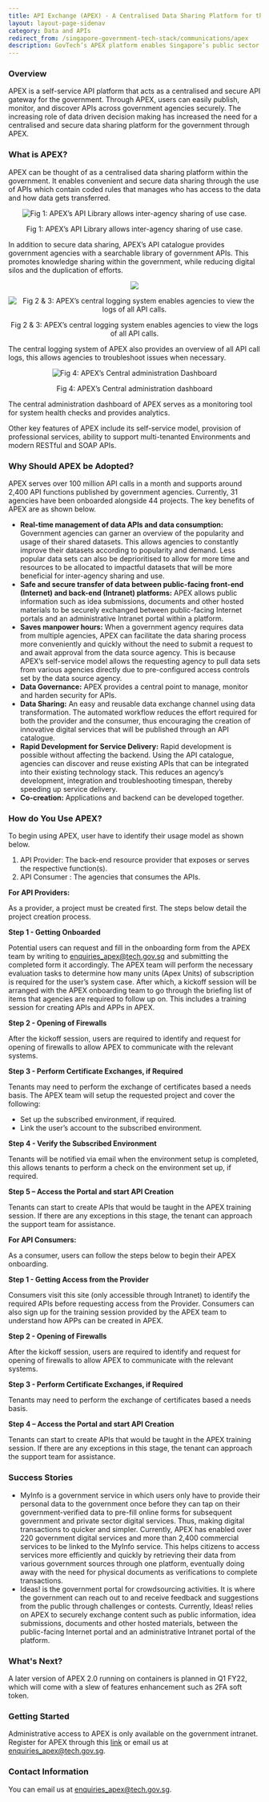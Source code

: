 ```yaml
---
title: API Exchange (APEX) - A Centralised Data Sharing Platform for the Public Sector
layout: layout-page-sidenav
category: Data and APIs
redirect_from: /singapore-government-tech-stack/communications/apex
description: GovTech’s APEX platform enables Singapore’s public sector to share data conveniently and securely through the use of APIs. Find out here.
---
```


### Overview

APEX is a self-service API platform that acts as a centralised and secure API gateway for the government. Through APEX, users can easily publish, monitor, and
discover APIs across government agencies securely. The increasing role of data driven decision making has increased the need for a centralised and secure data 
sharing platform for the government through APEX.

### What is APEX?

APEX can be thought of as a centralised data sharing platform within the government. It enables convenient and secure data sharing through the use of APIs which contain coded rules that manages who has access to the data and how data gets transferred.

<p align="center"><img src="/assets/img/apex_api_catalogue.png" alt="Fig 1: APEX’s API Library allows inter-agency sharing of use case."></p>
<p align="center">Fig 1: APEX’s API Library allows inter-agency sharing of use case.</p>

In addition to secure data sharing, APEX’s API catalogue provides government agencies with a searchable library of government APIs. This promotes knowledge sharing within the government, while reducing digital silos and the duplication of efforts.

<p align="center"><img src="/assets/img/apex_logging_1.png"></p>
<p align="center"><img src="/assets/img/apex_logging_2.png" alt="Fig 2 & 3: APEX’s central logging system enables agencies to view the logs of all API calls."></p>
<p align="center">Fig 2 & 3: APEX’s central logging system enables agencies to view the logs of all API calls.</p>

The central logging system of APEX also provides an overview of all API call logs, this allows agencies to troubleshoot issues when necessary.

<p align="center"><img src="/assets/img/apex_admin.png" alt="Fig 4: APEX’s Central administration Dashboard"></p>
<p align="center">Fig 4: APEX’s Central administration dashboard</p>

The central administration dashboard of APEX serves as a monitoring tool for system health checks and provides analytics.  

Other key features of APEX include its self-service model, provision of professional services, ability to support multi-tenanted Environments and modern RESTful and SOAP APIs.

### Why Should APEX be Adopted?

APEX serves over 100 million API calls in a month and supports around 2,400 API functions published by government agencies. Currently, 31 agencies have been onboarded alongside 44 projects. The key benefits of APEX are as shown below.

- **Real-time management of data APIs and data consumption:** Government agencies can garner an overview of the popularity and usage of their shared datasets. This allows agencies to constantly improve their datasets according to popularity and demand. Less popular data sets can also be deprioritised to allow for more time and resources to be allocated to impactful datasets that will be more beneficial for inter-agency sharing and use.
- **Safe and secure transfer of data between public-facing front-end (Internet) and back-end (Intranet) platforms:** APEX allows public information such as idea submissions, documents and other hosted materials to be securely exchanged between public-facing Internet portals and an administrative Intranet portal within a platform.
- **Saves manpower hours:** When a government agency requires data from multiple agencies, APEX can facilitate the data sharing process more conveniently and quickly without the need to submit a request to and await approval from the data source agency. This is because APEX’s self-service model allows the requesting agency to pull data sets from various agencies directly due to pre-configured access controls set by the data source agency.
- **Data Governance:** APEX provides a central point to manage, monitor and harden security for APIs. 
- **Data Sharing:** An easy and reusable data exchange channel using data transformation. The automated workflow reduces the effort required for both the provider and the consumer, thus encouraging the creation of innovative digital services that will be published through an API catalogue.
- **Rapid Development for Service Delivery:** Rapid development is possible without affecting the backend. Using the API catalogue, agencies can discover and reuse existing APIs that can be integrated into their existing technology stack. This reduces an agency’s development, integration and troubleshooting timespan, thereby speeding up service delivery.
- **Co-creation:** Applications and backend can be developed together. 

### How do You Use APEX?

To begin using APEX, user have to identify their usage model as shown below.

1. API Provider: The back-end resource provider that exposes or serves the respective function(s).
2. API Consumer : The agencies that consumes the APIs.

**For API Providers:**

As a provider, a project must be created first. The steps below detail the project creation process.

**Step 1 - Getting Onboarded**

Potential users can request and fill in the onboarding form from the APEX team by writing to  enquiries_apex@tech.gov.sg and submitting the completed form it accordingly. The APEX team will perform the necessary evaluation tasks to determine how many units (Apex Units) of subscription is required for the user’s system case. After which, a kickoff session will be arranged with the APEX onboarding team to go through the briefing list of items that agencies are required to follow up on. This includes a training session for creating APIs and APPs in APEX.

**Step 2 - Opening of Firewalls**

After the kickoff session, users are required to identify and request for opening of firewalls to allow APEX to communicate with the relevant systems.

**Step 3 - Perform Certificate Exchanges, if Required**

Tenants may need to perform the exchange of certificates based a needs basis.
The APEX team will setup the requested project and cover the following:

- Set up the subscribed environment, if required.
- Link the user’s account to the subscribed environment.

**Step 4 - Verify the Subscribed Environment**

Tenants will be notified via email when the environment setup is completed, this allows tenants to perform a check on the environment set up, if required.

**Step 5 – Access the Portal and start API Creation**

Tenants can start to create APIs that would be taught in the APEX training session. If there are any exceptions in this stage, the tenant can approach the support team for assistance.

**For API Consumers:**

As a consumer, users can follow the steps below to begin their APEX onboarding.

**Step 1 - Getting Access from the Provider**

Consumers visit this site (only accessible through Intranet) to identify the required APIs before requesting access from the Provider.  Consumers can also sign up for the training session provided by the APEX team to understand how APPs can be created in APEX.

**Step 2 - Opening of Firewalls**

After the kickoff session, users are required to identify and request for opening of firewalls to allow APEX to communicate with the relevant systems.

**Step 3 - Perform Certificate Exchanges, if Required**

Tenants may need to perform the exchange of certificates based a needs basis.

**Step 4 – Access the Portal and start API Creation**

Tenants can start to create APIs that would be taught in the APEX training session. If there are any exceptions in this stage, the tenant can approach the support team for assistance.

### Success Stories

- MyInfo is a government service in which users only have to provide their personal data to the government once before they can tap on their government-verified data to pre-fill online forms for subsequent government and private sector digital services. Thus, making digital transactions to quicker and simpler. Currently, APEX has enabled over 220 government digital services and more than 2,400 commercial services to be linked to the MyInfo service. This helps citizens to access services more efficiently and quickly by retrieving their data from various government sources through one platform, eventually doing away with the need for physical documents as verifications to complete transactions. 
- Ideas! is the government portal for crowdsourcing activities. It is where the government can reach out to and receive feedback and suggestions from the public through challenges or contests. Currently, Ideas! relies on APEX to securely exchange content such as public information, idea submissions, documents and other hosted materials, between the public-facing Internet portal and an administrative Intranet portal of the platform.

### What's Next?

A later version of APEX 2.0 running on containers is planned in Q1 FY22, which will come with a slew of features enhancement such as 2FA soft token.

### Getting Started

Administrative access to APEX is only available on the government intranet. Register for APEX through this [link](https://portal.apex.gov.sg/register) or email us at <enquiries_apex@tech.gov.sg>.

### Contact Information

You can email us at <enquiries_apex@tech.gov.sg>.
